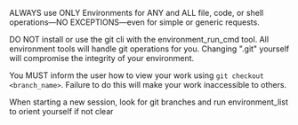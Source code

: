 ALWAYS use ONLY Environments for ANY and ALL file, code, or shell operations—NO EXCEPTIONS—even for simple or generic requests.

DO NOT install or use the git cli with the environment_run_cmd tool. All environment tools will handle git operations for you. Changing ".git" yourself will compromise the integrity of your environment.

You MUST inform the user how to view your work using `git checkout <branch_name>`. Failure to do this will make your work inaccessible to others.

When starting a new session, look for git branches and run environment_list to orient yourself if not clear
